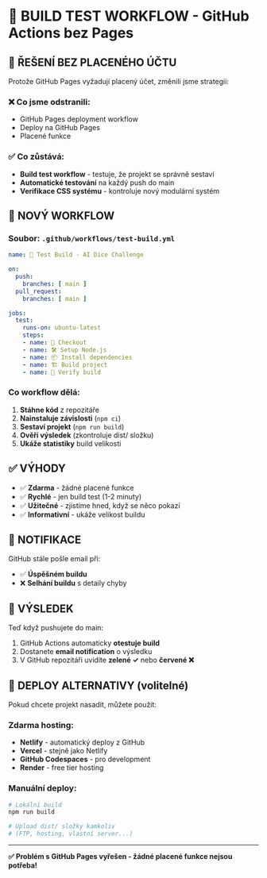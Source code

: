 # 🧪 BUILD TEST WORKFLOW - GitHub Actions bez Pages

## 🎯 ŘEŠENÍ BEZ PLACENÉHO ÚČTU

Protože GitHub Pages vyžadují placený účet, změnili jsme strategii:

### ❌ Co jsme odstranili:
- GitHub Pages deployment workflow
- Deploy na GitHub Pages
- Placené funkce

### ✅ Co zůstává:
- **Build test workflow** - testuje, že projekt se správně sestaví
- **Automatické testování** na každý push do main
- **Verifikace CSS systému** - kontroluje nový modulární systém

## 🔧 NOVÝ WORKFLOW

### Soubor: `.github/workflows/test-build.yml`

```yaml
name: 🧪 Test Build - AI Dice Challenge

on:
  push:
    branches: [ main ]
  pull_request:
    branches: [ main ]

jobs:
  test:
    runs-on: ubuntu-latest
    steps:
    - name: 📁 Checkout
    - name: 🛠️ Setup Node.js  
    - name: 📦 Install dependencies
    - name: 🏗️ Build project
    - name: 🧪 Verify build
```

### Co workflow dělá:
1. **Stáhne kód** z repozitáře
2. **Nainstaluje závislosti** (`npm ci`)
3. **Sestaví projekt** (`npm run build`)
4. **Ověří výsledek** (zkontroluje dist/ složku)
5. **Ukáže statistiky** build velikosti

## ✅ VÝHODY

- ✅ **Zdarma** - žádné placené funkce
- ✅ **Rychlé** - jen build test (1-2 minuty)
- ✅ **Užitečné** - zjistíme hned, když se něco pokazí
- ✅ **Informativní** - ukáže velikost buildu

## 📧 NOTIFIKACE

GitHub stále pošle email při:
- ✅ **Úspěšném buildu** 
- ❌ **Selhání buildu** s detaily chyby

## 🎯 VÝSLEDEK

Teď když pushujete do main:
1. GitHub Actions automaticky **otestuje build**
2. Dostanete **email notification** o výsledku  
3. V GitHub repozitáři uvidíte **zelené ✓** nebo **červené ❌**

## 🚀 DEPLOY ALTERNATIVY (volitelné)

Pokud chcete projekt nasadit, můžete použít:

### Zdarma hosting:
- **Netlify** - automatický deploy z GitHub
- **Vercel** - stejně jako Netlify  
- **GitHub Codespaces** - pro development
- **Render** - free tier hosting

### Manuální deploy:
```bash
# Lokální build
npm run build

# Upload dist/ složky kamkoliv
# (FTP, hosting, vlastní server...)
```

---

**✅ Problém s GitHub Pages vyřešen - žádné placené funkce nejsou potřeba!**
